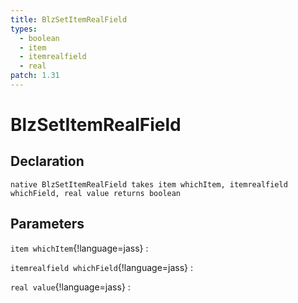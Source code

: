 ```yaml
---
title: BlzSetItemRealField
types:
  - boolean
  - item
  - itemrealfield
  - real
patch: 1.31
---
```


# BlzSetItemRealField

## Declaration

```jass
native BlzSetItemRealField takes item whichItem, itemrealfield whichField, real value returns boolean
```

## Parameters
`item whichItem`{!language=jass}
: 

`itemrealfield whichField`{!language=jass}
: 

`real value`{!language=jass}
: 
